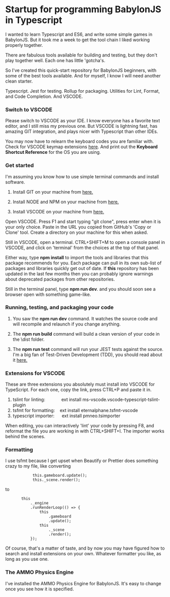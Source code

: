 # Startup for programming BabylonJS in Typescript

I wanted to learn Typescript and ES6, and write some simple games in BabylonJS.  But it took me a week to get the tool chain I liked working properly together.

There are fabulous tools available for building and testing, but they don't play together well.  Each one has little 'gotcha's.

So I've created this quick-start repository for BabylonJS beginners, with some of the best tools available.  And for myself, I know I will need another clean starter.

Typescript.  Jest for testing.  Rollup for packaging.  Utilities for Lint, Format, and Code Completion.  And VSCODE.

### Switch to VSCODE

Please switch to VSCODE as your IDE.  I know everyone has a favorite text editor, and I still miss my previous one.  But VSCODE is lightning fast, has amazing GIT integration, and plays nicer with Typescript than other IDEs.

You may now have to relearn the keyboard codes you are familiar with. Check for VSCODE keymap extensions [here](https://code.visualstudio.com/docs/getstarted/keybindings#_keymap-extensions).  And print out the **Keyboard Shortcut Reference** for the OS you are using.



### Get started

I'm assuming you know how to use simple terminal commands and install software.

1. Install GIT on your machine from [here.](https://git-scm.com/)

2. Install NODE and NPM on your machine from [here.](https://nodejs.org/en/)

3. Install VSCODE on your machine from [here.](https://code.visualstudio.com/)


Open VSCODE.  Press F1 and start typing "git clone", press enter when it is your only choice.  Paste in the URL you copied from GitHub's 'Copy or Clone' tool.  Create a directory on your machine for this when asked.

Still in VSCODE, open a terminal.  CTRL+SHIFT+M to open a console panel in VSCODE, and click on 'terminal' from the choices at the top of that panel.

Either way, type **npm install** to import the tools and libraries that this package recommends for you.  Each package can pull in its own sub-list of packages and libraries quickly get out of date.  If **this** repository has been updated in the last few months then you can probably ignore warnings about deprecated packages from other repositories.

Still in the terminal panel, type **npm run dev**. and you should soon see a browser open with something game-like.

### Running, testing, and packaging your code

1. You saw the **npm run dev** command.  It watches the source code and will recompile and relaunch if you change anything.

2. The **npm run build** command will build a clean version of your code in the \dist folder.

3. The **npm run test** command will run your JEST tests against the source.  I'm a big fan of Test-Driven Development (TDD), you should read about it [here.](https://hackernoon.com/introduction-to-test-driven-development-tdd-61a13bc92d92)




### Extensions for VSCODE

These are three extensions you absolutely must install into VSCODE for TypeScript.  For each one, copy the link, press CTRL+P and paste it in.

1.  tslint for linting: &nbsp;&nbsp;&nbsp;&nbsp;&nbsp;&nbsp;&nbsp;&nbsp;&nbsp;&nbsp;&nbsp; ext install ms-vscode.vscode-typescript-tslint-plugin
2.  tsfmt for formatting:  &nbsp;&nbsp;&nbsp;ext install eternalphane.tsfmt-vscode
3.  typescript importer:  &nbsp;&nbsp;&nbsp;&nbsp;&nbsp;ext install pmneo.tsimporter

When editing, you can interactively 'lint' your code by pressing F8, and reformat the file you are working in with CTRL+SHIFT+I. The importer works behind the scenes.



### Formatting

I use tsfmt because I get upset when Beautify or Prettier does something crazy to my file, like converting

```        this._engine.runRenderLoop(() => {
            this.gameboard.update();
            this._scene.render();
```
to
 ```       // run the render loop
        this
            ._engine
            .runRenderLoop(() => {
                this
                    .gameboard
                    .update();
                this
                    ._scene
                    .render();
            });
```
Of course, that's a matter of taste, and by now you may have figured how to search and install extensions on your own.  Whatever formatter you like, as long as you use one.



### The AMMO Physics Engine

I've installed the AMMO Physics Engine for BabylonJS.  It's easy to change once you see how it is specified.